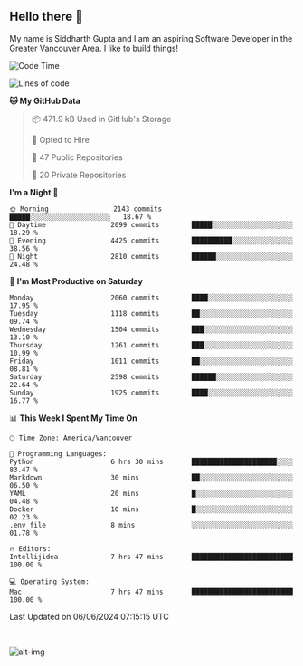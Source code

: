 ## Hello there :wave:

My name is Siddharth Gupta and I am an aspiring Software Developer in the Greater Vancouver Area. I like to build things!

<!-- ![gif](https://github.com/siddg97/siddg97/blob/master/dino.gif) -->

<!--START_SECTION:waka-->
![Code Time](http://img.shields.io/badge/Code%20Time-1%2C988%20hrs%2045%20mins-blue)

![Lines of code](https://img.shields.io/badge/From%20Hello%20World%20I%27ve%20Written-18.1%20million%20lines%20of%20code-blue)

**🐱 My GitHub Data** 

> 📦 471.9 kB Used in GitHub's Storage 
 > 
> 💼 Opted to Hire
 > 
> 📜 47 Public Repositories 
 > 
> 🔑 20 Private Repositories 
 > 
**I'm a Night 🦉** 

```text
🌞 Morning                2143 commits        █████░░░░░░░░░░░░░░░░░░░░   18.67 % 
🌆 Daytime                2099 commits        █████░░░░░░░░░░░░░░░░░░░░   18.29 % 
🌃 Evening                4425 commits        ██████████░░░░░░░░░░░░░░░   38.56 % 
🌙 Night                  2810 commits        ██████░░░░░░░░░░░░░░░░░░░   24.48 % 
```
📅 **I'm Most Productive on Saturday** 

```text
Monday                   2060 commits        ████░░░░░░░░░░░░░░░░░░░░░   17.95 % 
Tuesday                  1118 commits        ██░░░░░░░░░░░░░░░░░░░░░░░   09.74 % 
Wednesday                1504 commits        ███░░░░░░░░░░░░░░░░░░░░░░   13.10 % 
Thursday                 1261 commits        ███░░░░░░░░░░░░░░░░░░░░░░   10.99 % 
Friday                   1011 commits        ██░░░░░░░░░░░░░░░░░░░░░░░   08.81 % 
Saturday                 2598 commits        ██████░░░░░░░░░░░░░░░░░░░   22.64 % 
Sunday                   1925 commits        ████░░░░░░░░░░░░░░░░░░░░░   16.77 % 
```


📊 **This Week I Spent My Time On** 

```text
🕑︎ Time Zone: America/Vancouver

💬 Programming Languages: 
Python                   6 hrs 30 mins       █████████████████████░░░░   83.47 % 
Markdown                 30 mins             ██░░░░░░░░░░░░░░░░░░░░░░░   06.50 % 
YAML                     20 mins             █░░░░░░░░░░░░░░░░░░░░░░░░   04.48 % 
Docker                   10 mins             █░░░░░░░░░░░░░░░░░░░░░░░░   02.23 % 
.env file                8 mins              ░░░░░░░░░░░░░░░░░░░░░░░░░   01.78 % 

🔥 Editors: 
Intellijidea             7 hrs 47 mins       █████████████████████████   100.00 % 

💻 Operating System: 
Mac                      7 hrs 47 mins       █████████████████████████   100.00 % 
```


 Last Updated on 06/06/2024 07:15:15 UTC
<!--END_SECTION:waka-->

<br>

![alt-img](https://github-readme-stats.vercel.app/api?username=siddg97&count_private=true&theme=nightowl&show_icons=true)

